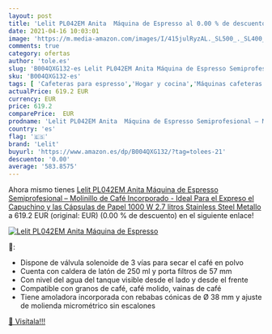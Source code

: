 ```yaml
---
layout: post
title: 'Lelit PL042EM Anita  Máquina de Espresso al 0.00 % de descuento'
date: 2021-04-16 10:03:01
image: 'https://m.media-amazon.com/images/I/415julRyzAL._SL500_._SL400_.jpg'
comments: true
category: ofertas
author: 'tole.es'
slug: 'B004QXG132-es Lelit PL042EM Anita Máquina de Espresso Semiprofesional –...'
sku: 'B004QXG132-es'
tags: [ 'Cafeteras para espresso','Hogar y cocina','Máquinas cafeteras','Utensilios para café y té','café','lelit', ]
actualPrice: 619.2 EUR
currency: EUR
price: 619.2
comparePrice:  EUR
prodname: 'Lelit PL042EM Anita  Máquina de Espresso Semiprofesional – Molinillo de Café Incorporado - Ideal Para el Expreso  el Capuchino y las Cápsulas de Papel  1000 W  2.7 litros  Stainless Steel  Metallo'
country: 'es'
flag: '🇪🇸'
brand: 'Lelit'
buyurl: 'https://www.amazon.es/dp/B004QXG132/?tag=tolees-21'
descuento: '0.00'
average: '583.8575'
---
```


Ahora mismo tienes [Lelit PL042EM Anita  Máquina de Espresso Semiprofesional – Molinillo de Café Incorporado - Ideal Para el Expreso  el Capuchino y las Cápsulas de Papel  1000 W  2.7 litros  Stainless Steel  Metallo](https://www.amazon.es/dp/B004QXG132/?tag=tolees-21) a 619.2 EUR (original:  EUR) (0.00 %  de descuento) en el siguiente enlace!

[![Lelit PL042EM Anita  Máquina de Espresso](https://m.media-amazon.com/images/I/415julRyzAL._SL500_._SL400_.jpg)](https://www.amazon.es/dp/B004QXG132/?tag=tolees-21)

🔎:

- Dispone de válvula solenoide de 3 vías para secar el café en polvo
- Cuenta con caldera de latón de 250 ml y porta filtros de 57 mm
- Con nivel del agua del tanque visible desde el lado y desde el frente
- Compatible con granos de café, café molido, vainas de café
- Tiene amoladora incorporada con rebabas cónicas de Ø 38 mm y ajuste de molienda micrométrico sin escalones

[🛒 Visítala!!!](https://www.amazon.es/dp/B004QXG132/?tag=tolees-21)
